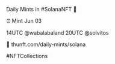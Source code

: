 Daily Mints in #SolanaNFT 🚀

⏰ Mint Jun 03

14UTC @wabalabaland
20UTC @solvitos

🔗 thunft.com/daily-mints/solana

#NFTCollections